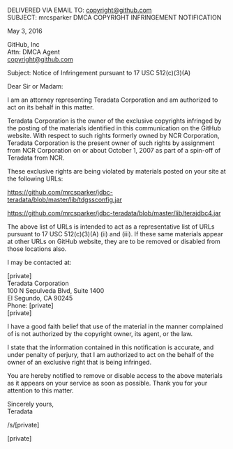 DELIVERED VIA EMAIL TO: copyright@github.com  
SUBJECT: mrcsparker DMCA COPYRIGHT INFRINGEMENT NOTIFICATION  

May 3, 2016

GitHub, Inc  
Attn: DMCA Agent  
copyright@github.com

Subject: Notice of Infringement pursuant to 17 USC 512(c)(3)(A)

Dear Sir or Madam:

I am an attorney representing Teradata Corporation and am authorized to act on its behalf in this matter.

Teradata Corporation is the owner of the exclusive copyrights infringed by the posting of the materials identified in this communication on the GitHub website. With respect to such rights formerly owned by NCR Corporation, Teradata Corporation is the present owner of such rights by assignment from NCR Corporation on or about October 1, 2007 as part of a spin-off of Teradata from NCR.

These exclusive rights are being violated by materials posted on your site at the following URLs:

https://github.com/mrcsparker/jdbc-teradata/blob/master/lib/tdgssconfig.jar

https://github.com/mrcsparker/jdbc-teradata/blob/master/lib/terajdbc4.jar

The above list of URLs is intended to act as a representative list of URLs pursuant to 17 USC 512(c)(3)(A) (ii) and (iii). If these same materials appear at other URLs on GitHub website, they are to be removed or disabled from those locations also.

I may be contacted at:

[private]  
Teradata Corporation  
100 N Sepulveda Blvd, Suite 1400  
El Segundo, CA 90245  
Phone: [private]  
[private]  

I have a good faith belief that use of the material in the manner complained of is not authorized by the copyright owner, its agent, or the law.

I state that the information contained in this notification is accurate, and under penalty of perjury, that I am authorized to act on the behalf of the owner of an exclusive right that is being infringed.

You are hereby notified to remove or disable access to the above materials as it appears on your service as soon as possible. Thank you for your attention to this matter.

Sincerely yours,  
Teradata

/s/[private]

[private]
